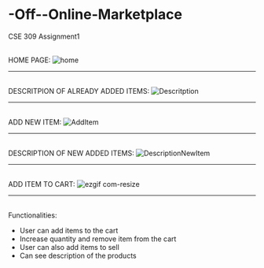 # -Off--Online-Marketplace
CSE 309 Assignment1 


<br>HOME PAGE:
![home](https://user-images.githubusercontent.com/28053610/68084054-b3e2ae80-fe5a-11e9-8b18-16a05b020cb8.gif)</br>


---

<br> DESCRITPION OF ALREADY ADDED ITEMS:
![Descritption](https://user-images.githubusercontent.com/28053610/68089396-93cee180-fe92-11e9-95f7-dee99e3883b9.gif)</br>

---

<br>ADD NEW ITEM:
![AddItem](https://user-images.githubusercontent.com/28053610/68084095-4aaf6b00-fe5b-11e9-9737-8ab6d006d562.gif)</br>

---

<br>DESCRIPTION OF NEW ADDED ITEMS:
![DescriptionNewItem](https://user-images.githubusercontent.com/28053610/68086607-c9b29c80-fe77-11e9-8191-b8dddcda2f0f.gif)</br>

---
<br>ADD ITEM TO CART:
![ezgif com-resize](https://user-images.githubusercontent.com/28053610/68084547-32424f00-fe61-11e9-8afd-5569f2e06ee1.gif)</br>


---





<br>Functionalities:
* User can add items to the cart
* Increase quantity and remove item from the cart
* User can also add items to sell
* Can see description of the products</br>
